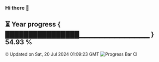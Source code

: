 ### Hi there 👋
⏳ Year progress { ████████████████▁▁▁▁▁▁▁▁▁▁▁▁▁▁ } 54.93 %
---
⏰ Updated on Sat, 20 Jul 2024 01:09:23 GMT
![Progress Bar CI](https://github.com/liununu/liununu/workflows/Progress%20Bar%20CI/badge.svg)
